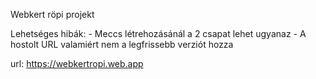 Webkert röpi projekt

Lehetséges hibák:
    - Meccs létrehozásánál a 2 csapat lehet ugyanaz
    - A hostolt URL valamiért nem a legfrissebb verziót hozza

url: https://webkertropi.web.app